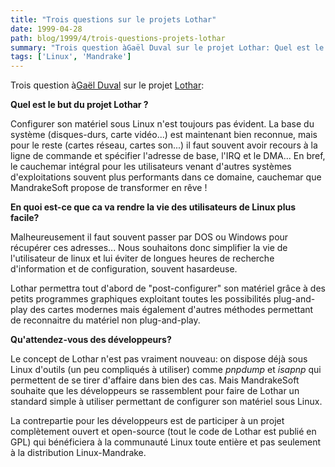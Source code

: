 ```yaml
---
title: "Trois questions sur le projets Lothar"
date: 1999-04-28
path: blog/1999/4/trois-questions-projets-lothar
summary: "Trois question àGaël Duval sur le projet Lothar: Quel est le but du projet Lothar."
tags: ['Linux', 'Mandrake']
---
```


<P>
Trois question à<A HREF="mailto:gael@mandrakesoft.com">Gaël Duval</A>
sur le projet <A HREF="http://www.linuxmandrake.com/lothar/">Lothar</A>:
</P>

<P><B>Quel est le but du projet Lothar ?</B></P>

<P>Configurer son matériel sous Linux n'est toujours pas évident. La base
du système (disques-durs, carte vidéo...) est maintenant bien
reconnue, mais pour le reste (cartes réseau, cartes son...) il faut
souvent avoir recours à la ligne de commande et spécifier l'adresse de
base, l'IRQ et le DMA... En bref, le cauchemar intégral pour les
utilisateurs venant d'autres systèmes d'exploitations souvent plus
performants dans ce domaine, cauchemar que MandrakeSoft propose de
transformer en rêve !</P>

<P><B>En quoi est-ce que ca va rendre la vie des utilisateurs de Linux
plus facile?</B></P>

<P>Malheureusement il faut souvent passer par DOS ou Windows pour
récupérer ces adresses... Nous souhaitons donc simplifier la vie de
l'utilisateur de linux et lui éviter de longues heures de recherche
d'information et de configuration, souvent hasardeuse.</P>

<P>Lothar permettra tout d'abord de "post-configurer" son matériel grâce
à des petits programmes graphiques exploitant toutes les possibilités
plug-and-play des cartes modernes mais également d'autres méthodes
permettant de reconnaitre du matériel non plug-and-play.</P>

<P><B>Qu'attendez-vous des développeurs?</B></P>

<P>Le concept de Lothar n'est pas vraiment nouveau: on dispose déjà sous
Linux d'outils (un peu compliqués à utiliser) comme <EM>pnpdump</EM>
et <EM>isapnp</EM> qui permettent de se tirer d'affaire dans bien des
cas. Mais MandrakeSoft souhaite que les développeurs se rassemblent pour
faire de Lothar un standard simple à utiliser permettant de configurer
son matériel sous Linux.</P>

<P>La contrepartie pour les développeurs est de participer à un projet
complètement ouvert et open-source (tout le code de Lothar est publié
en GPL) qui bénéficiera à la communauté Linux toute entière et pas
seulement à la distribution Linux-Mandrake.</P>


